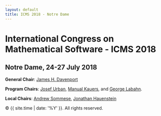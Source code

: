 ```yaml
---
layout: default
title: ICMS 2018 - Notre Dame
---
```


# International Congress on Mathematical Software - ICMS 2018
## Notre Dame, 24-27 July 2018

**General Chair**: [James H. Davenport](http://people.bath.ac.uk/masjhd/)

**Program Chairs**: [Josef Urban](https://www.ciirc.cvut.cz/~urbanjo3/),
[Manual Kauers](http://www.kauers.de/), and
[George Labahn](https://cs.uwaterloo.ca/~glabahn/).

**Local Chairs**: [Andrew Sommese](https://www3.nd.edu/~sommese/), [Jonathan Hauenstein](https://www3.nd.edu/~jhauenst/)

<p>&copy; {{ site.time | date: '%Y' }}. All rights reserved.</p>
